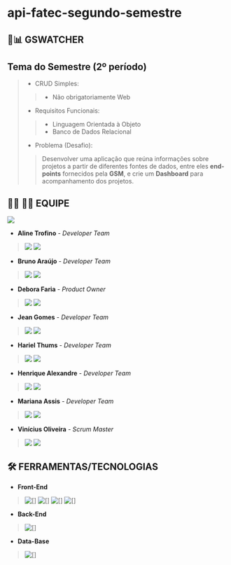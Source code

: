 # api-fatec-segundo-semestre

## 🔎📊 GSWATCHER

## Tema do Semestre (2º período)
>
> * CRUD Simples:
>> * Não obrigatoriamente Web
>
> * Requisitos Funcionais:
>> * Linguagem Orientada à Objeto
>> * Banco de Dados Relacional
> * Problema (Desafio):
>> Desenvolver uma aplicação que reúna informações sobre projetos a partir de diferentes fontes de dados, entre eles __end-points__ fornecidos pela __GSM__, e crie um __Dashboard__ para acompanhamento dos projetos.
>
## 👨‍💻 👩‍💻 EQUIPE

![](https://github.com/vinicius-hso/api-fatec-2s-gswatcher/blob/main/cluster8_logo.png)

* __Aline Trofino__ - *Developer Team* 

> [![](https://img.shields.io/badge/GitHub-100000?style=for-the-badge&logo=github&logoColor=white)](https://github.com/Acrispereira) [![](https://img.shields.io/badge/LinkedIn-0077B5?style=for-the-badge&logo=linkedin&logoColor=white)](https://www.linkedin.com/in/alinetrofino/)

* __Bruno Araújo__ - *Developer Team* 

> [![](https://img.shields.io/badge/GitHub-100000?style=for-the-badge&logo=github&logoColor=white)](https://github.com/dimorais1) [![](https://img.shields.io/badge/LinkedIn-0077B5?style=for-the-badge&logo=linkedin&logoColor=white)]()

* __Debora Faria__ - *Product Owner* 

> [![](https://img.shields.io/badge/GitHub-100000?style=for-the-badge&logo=github&logoColor=white)](https://github.com/deborafaria01) [![](https://img.shields.io/badge/LinkedIn-0077B5?style=for-the-badge&logo=linkedin&logoColor=white)](https://www.linkedin.com/in/debora-faria2109/)

* __Jean Gomes__ - *Developer Team* 

> [![](https://img.shields.io/badge/GitHub-100000?style=for-the-badge&logo=github&logoColor=white)](https://github.com/jeangomes3) [![](https://img.shields.io/badge/LinkedIn-0077B5?style=for-the-badge&logo=linkedin&logoColor=white)](https://www.linkedin.com/in/jean-santos-562b74200/?trk=public-profile-join-page)

* __Hariel Thums__ - *Developer Team* 

> [![](https://img.shields.io/badge/GitHub-100000?style=for-the-badge&logo=github&logoColor=white)](https://github.com/HarielThums) [![](https://img.shields.io/badge/LinkedIn-0077B5?style=for-the-badge&logo=linkedin&logoColor=white)](https://www.linkedin.com/in/hariel-thums/)

* __Henrique Alexandre__ - *Developer Team* 
 
> [![](https://img.shields.io/badge/GitHub-100000?style=for-the-badge&logo=github&logoColor=white)](https://github.com/henriquesalex) [![](https://img.shields.io/badge/LinkedIn-0077B5?style=for-the-badge&logo=linkedin&logoColor=white)](https://www.linkedin.com/in/henrique-souza-alexandre-30373016b/)

* __Mariana Assis__ - *Developer Team* 
 
> [![](https://img.shields.io/badge/GitHub-100000?style=for-the-badge&logo=github&logoColor=white)](https://github.com/mariana299) [![](https://img.shields.io/badge/LinkedIn-0077B5?style=for-the-badge&logo=linkedin&logoColor=white)](https://www.linkedin.com/in/mariana-assis-23514061/)

* __Vinícius Oliveira__ - *Scrum Master* 

> [![](https://img.shields.io/badge/GitHub-100000?style=for-the-badge&logo=github&logoColor=white)](https://github.com/vinicius-hso) [![](https://img.shields.io/badge/LinkedIn-0077B5?style=for-the-badge&logo=linkedin&logoColor=white)](https://www.linkedin.com/in/viniciushso/)

## 🛠️ FERRAMENTAS/TECNOLOGIAS

* __Front-End__

> ![[]](https://img.shields.io/badge/HTML5-E34F26?style=for-the-badge&logo=html5&logoColor=white) ![[]](https://img.shields.io/badge/CSS3-1572B6?style=for-the-badge&logo=css3&logoColor=white) ![[]](https://img.shields.io/badge/JavaScript-323330?style=for-the-badge&logo=javascript&logoColor=F7DF1E) ![[]](https://img.shields.io/badge/Vue.js-35495E?style=for-the-badge&logo=vue.js&logoColor=4FC08D)

* __Back-End__

> ![[]](https://img.shields.io/badge/Node.js-43853D?style=for-the-badge&logo=node.js&logoColor=white)

* __Data-Base__

> ![[]](https://img.shields.io/badge/PostgreSQL-316192?style=for-the-badge&logo=postgresql&logoColor=white)
